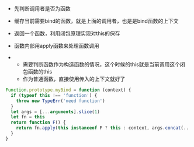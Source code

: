- 先判断调用者是否为函数
- 缓存当前需要bind的函数，就是上面的调用者，也是是bind函数的上下文
- 返回一个函数，利用闭包原理实现对this的保存
- 函数内部用apply函数来处理函数调用

- - 需要判断函数作为构造函数的情况，这个时候的this就是当前调用这个闭包函数的this
  - 作为普通函数，直接使用传入的上下文就好了

```javascript
Function.prototype.myBind = function (context) {
  if (typeof this !== 'function') {
    throw new TypeErr('need function')
  }
  let args = [...arguments].slice(1)
  let fn = this
  return function F() {
    return fn.apply(this instanceof F ? this : context, args.concat(...arguments))
  }
}
```
